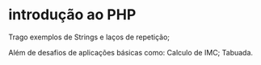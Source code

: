 # introdução ao PHP

Trago exemplos de Strings e laços de repetição;

Além de desafios de aplicações básicas como:
  Calculo de IMC;
  Tabuada.
